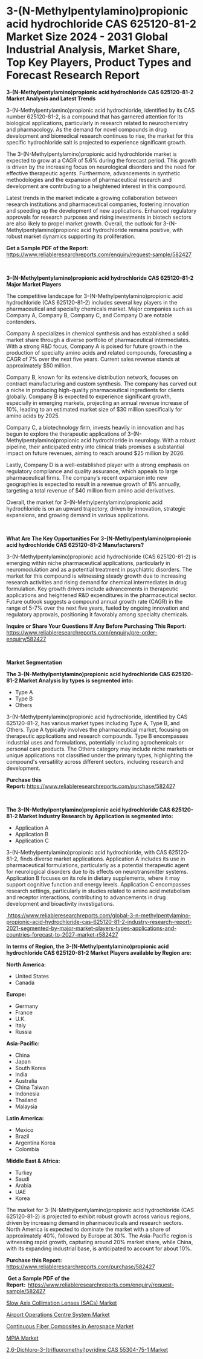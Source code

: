 <p><h1>3-(N-Methylpentylamino)propionic acid hydrochloride CAS 625120-81-2 Market Size 2024 - 2031 Global Industrial Analysis, Market Share, Top Key Players, Product Types and Forecast Research Report</h1></p><p><strong>3-(N-Methylpentylamino)propionic acid hydrochloride CAS 625120-81-2 Market Analysis and Latest Trends</strong></p>
<p><p>3-(N-Methylpentylamino)propionic acid hydrochloride, identified by its CAS number 625120-81-2, is a compound that has garnered attention for its biological applications, particularly in research related to neurochemistry and pharmacology. As the demand for novel compounds in drug development and biomedical research continues to rise, the market for this specific hydrochloride salt is projected to experience significant growth.</p><p>The 3-(N-Methylpentylamino)propionic acid hydrochloride market is expected to grow at a CAGR of 5.6% during the forecast period. This growth is driven by the increasing focus on neurological disorders and the need for effective therapeutic agents. Furthermore, advancements in synthetic methodologies and the expansion of pharmaceutical research and development are contributing to a heightened interest in this compound. </p><p>Latest trends in the market indicate a growing collaboration between research institutions and pharmaceutical companies, fostering innovation and speeding up the development of new applications. Enhanced regulatory approvals for research purposes and rising investments in biotech sectors are also likely to propel market growth. Overall, the outlook for 3-(N-Methylpentylamino)propionic acid hydrochloride remains positive, with robust market dynamics supporting its proliferation.</p></p>
<p><strong>Get a Sample PDF of the Report:&nbsp;</strong> <a href="https://www.reliableresearchreports.com/enquiry/request-sample/582427?utm_campaign=36&utm_medium=2&utm_source=Github&utm_content=ia&utm_term=08122024&utm_id=3-n-methylpentylaminopropionic-acid-hydrochloride-cas-625120-81-2">https://www.reliableresearchreports.com/enquiry/request-sample/582427</a></p>
<p>&nbsp;</p>
<p><strong>3-(N-Methylpentylamino)propionic acid hydrochloride CAS 625120-81-2 Major Market Players</strong></p>
<p><p>The competitive landscape for 3-(N-Methylpentylamino)propionic acid hydrochloride (CAS 625120-81-2) includes several key players in the pharmaceutical and specialty chemicals market. Major companies such as Company A, Company B, Company C, and Company D are notable contenders.</p><p>Company A specializes in chemical synthesis and has established a solid market share through a diverse portfolio of pharmaceutical intermediates. With a strong R&D focus, Company A is poised for future growth in the production of specialty amino acids and related compounds, forecasting a CAGR of 7% over the next five years. Current sales revenue stands at approximately $50 million.</p><p>Company B, known for its extensive distribution network, focuses on contract manufacturing and custom synthesis. The company has carved out a niche in producing high-quality pharmaceutical ingredients for clients globally. Company B is expected to experience significant growth, especially in emerging markets, projecting an annual revenue increase of 10%, leading to an estimated market size of $30 million specifically for amino acids by 2025.</p><p>Company C, a biotechnology firm, invests heavily in innovation and has begun to explore the therapeutic applications of 3-(N-Methylpentylamino)propionic acid hydrochloride in neurology. With a robust pipeline, their anticipated entry into clinical trials promises a substantial impact on future revenues, aiming to reach around $25 million by 2026.</p><p>Lastly, Company D is a well-established player with a strong emphasis on regulatory compliance and quality assurance, which appeals to large pharmaceutical firms. The company’s recent expansion into new geographies is expected to result in a revenue growth of 8% annually, targeting a total revenue of $40 million from amino acid derivatives.</p><p>Overall, the market for 3-(N-Methylpentylamino)propionic acid hydrochloride is on an upward trajectory, driven by innovation, strategic expansions, and growing demand in various applications.</p></p>
<p>&nbsp;</p>
<p><strong>What Are The Key Opportunities For 3-(N-Methylpentylamino)propionic acid hydrochloride CAS 625120-81-2 Manufacturers?</strong></p>
<p><p>3-(N-Methylpentylamino)propionic acid hydrochloride (CAS 625120-81-2) is emerging within niche pharmaceutical applications, particularly in neuromodulation and as a potential treatment in psychiatric disorders. The market for this compound is witnessing steady growth due to increasing research activities and rising demand for chemical intermediates in drug formulation. Key growth drivers include advancements in therapeutic applications and heightened R&D expenditures in the pharmaceutical sector. Future outlook suggests a compound annual growth rate (CAGR) in the range of 5-7% over the next five years, fueled by ongoing innovation and regulatory approvals, positioning it favorably among specialty chemicals.</p></p>
<p><strong>Inquire or Share Your Questions If Any Before Purchasing This Report:</strong> <a href="https://www.reliableresearchreports.com/enquiry/pre-order-enquiry/582427?utm_campaign=36&utm_medium=2&utm_source=Github&utm_content=ia&utm_term=08122024&utm_id=3-n-methylpentylaminopropionic-acid-hydrochloride-cas-625120-81-2">https://www.reliableresearchreports.com/enquiry/pre-order-enquiry/582427</a></p>
<p>&nbsp;</p>
<p><strong>Market Segmentation</strong></p>
<p><strong>The 3-(N-Methylpentylamino)propionic acid hydrochloride CAS 625120-81-2 Market Analysis by types is segmented into:</strong></p>
<p><ul><li>Type A</li><li>Type B</li><li>Others</li></ul></p>
<p><p>3-(N-Methylpentylamino)propionic acid hydrochloride, identified by CAS 625120-81-2, has various market types including Type A, Type B, and Others. Type A typically involves the pharmaceutical market, focusing on therapeutic applications and research compounds. Type B encompasses industrial uses and formulations, potentially including agrochemicals or personal care products. The Others category may include niche markets or unique applications not classified under the primary types, highlighting the compound's versatility across different sectors, including research and development.</p></p>
<p><strong>Purchase this Report:&nbsp;</strong><a href="https://www.reliableresearchreports.com/purchase/582427?utm_campaign=36&utm_medium=2&utm_source=Github&utm_content=ia&utm_term=08122024&utm_id=3-n-methylpentylaminopropionic-acid-hydrochloride-cas-625120-81-2">https://www.reliableresearchreports.com/purchase/582427</a></p>
<p>&nbsp;</p>
<p><strong>The 3-(N-Methylpentylamino)propionic acid hydrochloride CAS 625120-81-2 Market Industry Research by Application is segmented into:</strong></p>
<p><ul><li>Application A</li><li>Application B</li><li>Application C</li></ul></p>
<p><p>3-(N-Methylpentylamino)propionic acid hydrochloride, with CAS 625120-81-2, finds diverse market applications. Application A includes its use in pharmaceutical formulations, particularly as a potential therapeutic agent for neurological disorders due to its effects on neurotransmitter systems. Application B focuses on its role in dietary supplements, where it may support cognitive function and energy levels. Application C encompasses research settings, particularly in studies related to amino acid metabolism and receptor interactions, contributing to advancements in drug development and bioactivity investigations.</p></p>
<p><a href="https://www.reliableresearchreports.com/global-3-n-methylpentylamino-propionic-acid-hydrochloride-cas-625120-81-2-industry-research-report-2021-segmented-by-major-market-players-types-applications-and-countries-forecast-to-2027-market-r582427?utm_campaign=36&utm_medium=2&utm_source=Github&utm_content=ia&utm_term=08122024&utm_id=3-n-methylpentylaminopropionic-acid-hydrochloride-cas-625120-81-2">&nbsp;https://www.reliableresearchreports.com/global-3-n-methylpentylamino-propionic-acid-hydrochloride-cas-625120-81-2-industry-research-report-2021-segmented-by-major-market-players-types-applications-and-countries-forecast-to-2027-market-r582427</a></p>
<p><strong>In terms of Region, the 3-(N-Methylpentylamino)propionic acid hydrochloride CAS 625120-81-2 Market Players available by Region are:</strong></p>
<p>
    <p> <strong> North America: </strong>
        <ul>
            <li>United States</li>
            <li>Canada</li>
        </ul>
        </p> 
    <p> <strong> Europe: </strong>
        <ul>
            <li>Germany</li>
            <li>France</li>
            <li>U.K.</li>
            <li>Italy</li>
            <li>Russia</li>
        </ul>
        </p> 
    <p> <strong> Asia-Pacific: </strong>
        <ul>
            <li>China</li>
            <li>Japan</li>
            <li>South Korea</li>
            <li>India</li>
            <li>Australia</li>
            <li>China Taiwan</li>
            <li>Indonesia</li>
            <li>Thailand</li>
            <li>Malaysia</li>
        </ul>
        </p> 
    <p> <strong> Latin America: </strong>
        <ul>
            <li>Mexico</li>
            <li>Brazil</li>
            <li>Argentina Korea</li>
            <li>Colombia</li>
        </ul>
        </p> 
    <p> <strong> Middle East & Africa: </strong>
        <ul>
            <li>Turkey</li>
            <li>Saudi</li>
            <li>Arabia</li>
            <li>UAE</li>
            <li>Korea</li>
        </ul>
    </p>
    </p>
<p><p>The market for 3-(N-Methylpentylamino)propionic acid hydrochloride (CAS 625120-81-2) is projected to exhibit robust growth across various regions, driven by increasing demand in pharmaceuticals and research sectors. North America is expected to dominate the market with a share of approximately 40%, followed by Europe at 30%. The Asia-Pacific region is witnessing rapid growth, capturing around 20% market share, while China, with its expanding industrial base, is anticipated to account for about 10%.</p></p>
<p><strong>Purchase this Report: </strong><a href="https://www.reliableresearchreports.com/purchase/582427?utm_campaign=36&utm_medium=2&utm_source=Github&utm_content=ia&utm_term=08122024&utm_id=3-n-methylpentylaminopropionic-acid-hydrochloride-cas-625120-81-2">https://www.reliableresearchreports.com/purchase/582427</a></p>
<p>&nbsp;<strong>Get a Sample PDF of the Report:&nbsp;&nbsp;</strong><a href="https://www.reliableresearchreports.com/enquiry/request-sample/582427?utm_campaign=36&utm_medium=2&utm_source=Github&utm_content=ia&utm_term=08122024&utm_id=3-n-methylpentylaminopropionic-acid-hydrochloride-cas-625120-81-2">https://www.reliableresearchreports.com/enquiry/request-sample/582427</a></p>
<p><strong></strong></p>
<p><p><a href="https://www.linkedin.com/pulse/slow-axis-collimation-lenses-sacs-market-forecast-2024-2031-rjuyf?utm_campaign=36&utm_medium=2&utm_source=Github&utm_content=ia&utm_term=08122024&utm_id=3-n-methylpentylaminopropionic-acid-hydrochloride-cas-625120-81-2">Slow Axis Collimation Lenses (SACs) Market</a></p><p><a href="https://www.linkedin.com/pulse/the-sympatico-insight-9odme?utm_campaign=36&utm_medium=2&utm_source=Github&utm_content=ia&utm_term=08122024&utm_id=3-n-methylpentylaminopropionic-acid-hydrochloride-cas-625120-81-2">Airport Operations Centre System Market</a></p><p><a href="https://www.linkedin.com/pulse/projected-growth-continuous-fiber-composites-aerospace-market-mstcf?utm_campaign=36&utm_medium=2&utm_source=Github&utm_content=ia&utm_term=08122024&utm_id=3-n-methylpentylaminopropionic-acid-hydrochloride-cas-625120-81-2">Continuous Fiber Composites in Aerospace Market</a></p><p><a href="https://github.com/AngelaWalsh696/Market-Research-Report-List-1/blob/main/mpia-market.md?utm_campaign=36&utm_medium=2&utm_source=Github&utm_content=ia&utm_term=08122024&utm_id=3-n-methylpentylaminopropionic-acid-hydrochloride-cas-625120-81-2">MPIA Market</a></p><p><a href="https://github.com/SanjidaKhan901/Market-Research-Report-List-1/blob/main/26-dichloro-3-trifluoromethylpyridine-cas-55304-75-1-market.md?utm_campaign=36&utm_medium=2&utm_source=Github&utm_content=ia&utm_term=08122024&utm_id=3-n-methylpentylaminopropionic-acid-hydrochloride-cas-625120-81-2">2,6-Dichloro-3-(trifluoromethyl)pyridine CAS 55304-75-1 Market</a></p></p>